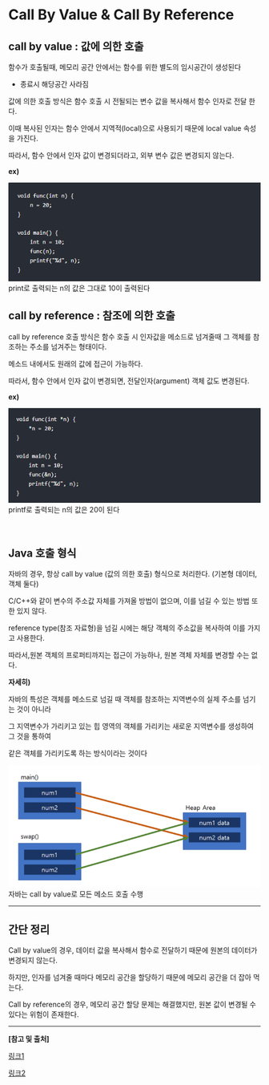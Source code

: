 # Call By Value & Call By Reference

## call by value : 값에 의한 호출

함수가 호출될때, 메모리 공간 안에서는 함수를 위한 별도의 임시공간이 생성된다
- 종료시 해당공간 사라짐

값에 의한 호출 방식은 함수 호출 시 전될되는 변수 값을 복사해서 함수 인자로 전달 한다.

이때 복사된 인자는 함수 안에서 지역적(local)으로 사용되기 때문에 local value 속성을 가진다.

따라서, 함수 안에서 인자 값이 변경되더라고, 외부 변수 값은 변경되지 않는다.

**ex)**

![callbyvalue](img/callbyvalue.png)
print로 출력되는 n의 값은 그대로 10이 출력된다


## call by reference : 참조에 의한 호출

call by reference 호출 방식은 함수 호출 시 인자값을 메소드로 넘겨줄때 그 객체를 참조하는 주소를 넘겨주는 형태이다.

메소드 내에서도 원래의 값에 접근이 가능하다.

따라서, 함수 안에서 인자 값이 변경되면, 전달인자(argument) 객체 값도 변경된다.

**ex)**

![callbyreference](img/callbyreference.png)
printf로 출력되는 n의 값은 20이 된다

</br>

## Java 호출 형식

자바의 경우, 항상 call by value (값의 의한 호출) 형식으로 처리한다. (기본형 데이터, 객체 둘다)

C/C++와 같이 변수의 주소값 자체를 가져올 방법이 없으며, 이를 넘길 수 있는 방법 또한 있지 않다.

reference type(참조 자료형)을 넘길 시에는 해당 객체의 주소값을 복사하여 이를 가지고 사용한다.

따라서,원본 객체의 프로퍼티까지는 접근이 가능하나, 원본 객체 자체를 변경할 수는 없다.

**자세히)**

자바의 특성은 객체를 메소드로 넘길 때 객체를 참조하는 지역변수의 실제 주소를 넘기는 것이 아니라

그 지역변수가 가리키고 있는 힙 영역의 객체를 가리키는 새로운 지역변수를 생성하여 그 것을 통하여

같은 객체를 가리키도록 하는 방식이라는 것이다

![javacall](img/javacall.png)
자바는 call by value로 모든 메소드 호출 수행

---

## 간단 정리

Call by value의 경우, 데이터 값을 복사해서 함수로 전달하기 때문에 원본의 데이터가 변경되지 않는다.

하지만, 인자를 넘겨줄 때마다 메모리 공간을 할당하기 때문에 메모리 공간을 더 잡아 먹는다.

Call by reference의 경우, 메모리 공간 할당 문제는 해결했지만, 원본 값이 변경될 수 있다는 위험이 존재한다.


---

**[참고 및 출처]**

[링크1](https://gyoogle.dev/blog/computer-language/Java/Call%20by%20value%20&%20Call%20by%20reference.html)

[링크2](https://hyoje420.tistory.com/6)
